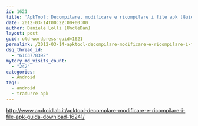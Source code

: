 ```yaml
---
id: 1621
title: 'ApkTool: Decompilare, modificare e ricompilare i file apk [Guida + Download] | AndroidLab'
date: 2012-03-14T00:22:00+00:00
author: Daniele Lolli (UncleDan)
layout: post
guid: old-wordpress-guid=1621
permalink: /2012-03-14-apktool-decompilare-modificare-e-ricompilare-i-file-apk-guida-download-androidlab.html
dsq_thread_id:
  - "6163778392"
mytory_md_visits_count:
  - "242"
categories:
  - Android
tags:
  - android
  - tradurre apk
---
```

http://www.androidlab.it/apktool-decomplare-modificare-e-ricompilare-i-file-apk-guida-download-16241/